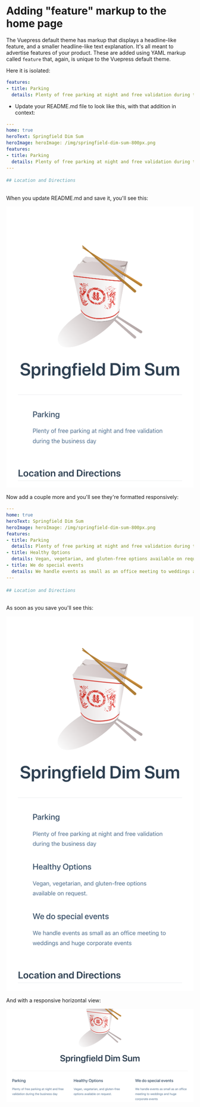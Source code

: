 # Adding "feature" markup to the home page

The Vuepress default theme has markup that displays a headline-like feature, and a smaller
headline-like text explanation. It's all meant to advertise features of your
product. These are added using YAML markup called `feature` that, again,
is unique to the Vuepress default theme.

Here it is isolated:

```yaml
features:
- title: Parking 
  details: Plenty of free parking at night and free validation during the business day
```

* Update your README.md file to look like this, with that
addition in context:

```yaml
---
home: true
heroText: Springfield Dim Sum
heroImage: heroImage: /img/springfield-dim-sum-800px.png
features:
- title: Parking 
  details: Plenty of free parking at night and free validation during the business day
---

## Location and Directions
  
```

When you update README.md and save it, you'll see this:

![Screen shot of home page with 1 feature markup](/assets/img/default1-feature1.png)

Now add a couple more and you'll see they're formatted responsively:

```yaml
---
home: true
heroText: Springfield Dim Sum
heroImage: heroImage: /img/springfield-dim-sum-800px.png
features:
- title: Parking 
  details: Plenty of free parking at night and free validation during the business day
- title: Healthy Options 
  details: Vegan, vegetarian, and gluten-free options available on request.
- title: We do special events 
  details: We handle events as small as an office meeting to weddings and huge corporate events 
---

## Location and Directions
  
```

As soon as you save you'll see this:

![Screen shot of home page with 3 feature markups in portrait mode](/assets/img/default1-feature3.png)

And with a responsive horizontal view:

![Screen shot of home page with 3 feature markups in landscape mode](/assets/img/default1-feature3-horizontal.png)


